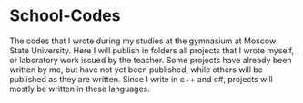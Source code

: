 # School-Codes
The codes that I wrote during my studies at the gymnasium at Moscow State University.
Here I will publish in folders all projects that I wrote myself, or laboratory work issued by the teacher.
Some projects have already been written by me, but have not yet been published, while others will be published as they are written.
Since I write in c++ and c#, projects will mostly be written in these languages.

